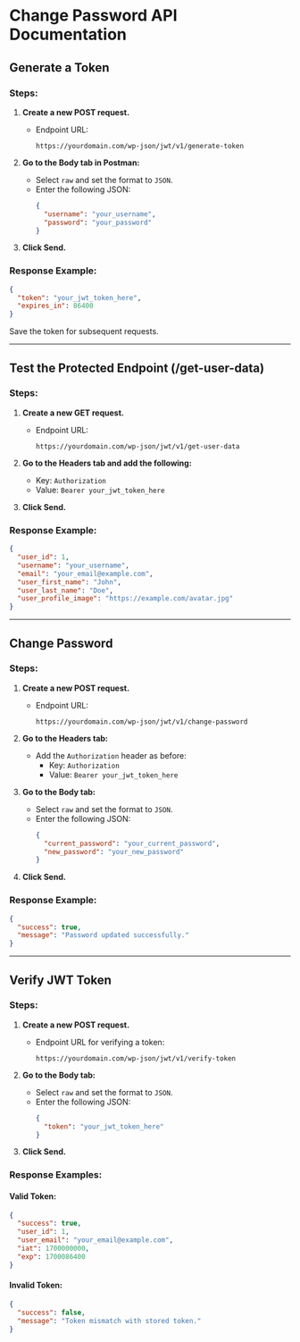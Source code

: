 # Change Password API Documentation

## Generate a Token

### Steps:
1. **Create a new POST request.**
   - Endpoint URL:
     ```
     https://yourdomain.com/wp-json/jwt/v1/generate-token
     ```

2. **Go to the Body tab in Postman:**
   - Select `raw` and set the format to `JSON`.
   - Enter the following JSON:
     ```json
     {
       "username": "your_username",
       "password": "your_password"
     }
     ```

3. **Click Send.**

### Response Example:
```json
{
  "token": "your_jwt_token_here",
  "expires_in": 86400
}
```

Save the token for subsequent requests.

---

## Test the Protected Endpoint (/get-user-data)

### Steps:
1. **Create a new GET request.**
   - Endpoint URL:
     ```
     https://yourdomain.com/wp-json/jwt/v1/get-user-data
     ```

2. **Go to the Headers tab and add the following:**
   - Key: `Authorization`
   - Value: `Bearer your_jwt_token_here`

3. **Click Send.**

### Response Example:
```json
{
  "user_id": 1,
  "username": "your_username",
  "email": "your_email@example.com",
  "user_first_name": "John",
  "user_last_name": "Doe",
  "user_profile_image": "https://example.com/avatar.jpg"
}
```

---

## Change Password

### Steps:
1. **Create a new POST request.**
   - Endpoint URL:
     ```
     https://yourdomain.com/wp-json/jwt/v1/change-password
     ```

2. **Go to the Headers tab:**
   - Add the `Authorization` header as before:
     - Key: `Authorization`
     - Value: `Bearer your_jwt_token_here`

3. **Go to the Body tab:**
   - Select `raw` and set the format to `JSON`.
   - Enter the following JSON:
     ```json
     {
       "current_password": "your_current_password",
       "new_password": "your_new_password"
     }
     ```

4. **Click Send.**

### Response Example:
```json
{
  "success": true,
  "message": "Password updated successfully."
}
```

---

## Verify JWT Token

### Steps:
1. **Create a new POST request.**
   - Endpoint URL for verifying a token:
     ```
     https://yourdomain.com/wp-json/jwt/v1/verify-token
     ```

2. **Go to the Body tab:**
   - Select `raw` and set the format to `JSON`.
   - Enter the following JSON:
     ```json
     {
       "token": "your_jwt_token_here"
     }
     ```

3. **Click Send.**

### Response Examples:
#### Valid Token:
```json
{
  "success": true,
  "user_id": 1,
  "user_email": "your_email@example.com",
  "iat": 1700000000,
  "exp": 1700086400
}
```

#### Invalid Token:
```json
{
  "success": false,
  "message": "Token mismatch with stored token."
}
